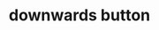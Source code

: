---
layout: smileys&emotion
title: downwards button
emoji: downwards_button
permalink: 🔽.html
image: assets/img/3moji/downwards_button.png
---